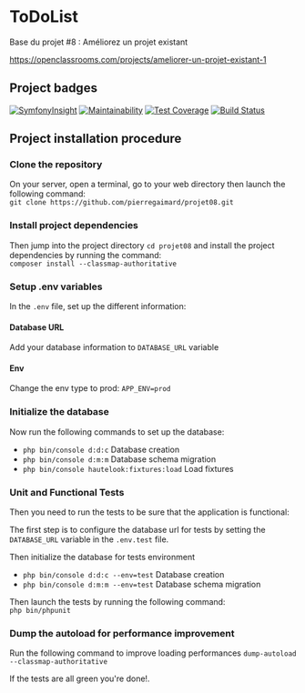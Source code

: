 ToDoList
========

Base du projet #8 : Améliorez un projet existant

https://openclassrooms.com/projects/ameliorer-un-projet-existant-1

## Project badges

[![SymfonyInsight](https://insight.symfony.com/projects/78a8aa9d-287a-4520-b0a1-b7e5ea0a0f40/mini.svg)](https://insight.symfony.com/projects/78a8aa9d-287a-4520-b0a1-b7e5ea0a0f40)
[![Maintainability](https://api.codeclimate.com/v1/badges/92e55a3a7dd16d1775e9/maintainability)](https://codeclimate.com/github/pierregaimard/projet08/maintainability)
[![Test Coverage](https://api.codeclimate.com/v1/badges/92e55a3a7dd16d1775e9/test_coverage)](https://codeclimate.com/github/pierregaimard/projet08/test_coverage)
[![Build Status](https://travis-ci.com/pierregaimard/projet08.svg?branch=develop)](https://travis-ci.com/pierregaimard/projet08)

## Project installation procedure

### Clone the repository
On your server, open a terminal, go to your web directory then launch
the following command:  
`git clone https://github.com/pierregaimard/projet08.git`

### Install project dependencies
Then jump into the project directory `cd projet08`
and install the project dependencies by running the command:  
`composer install --classmap-authoritative`

### Setup .env variables
In the `.env` file, set up the different information:

#### Database URL
Add your database information to `DATABASE_URL` variable

#### Env
Change the env type to prod: `APP_ENV=prod`

### Initialize the database
Now run the following commands to set up the database:
-   `php bin/console d:d:c` Database creation
-   `php bin/console d:m:m` Database schema migration
-   `php bin/console hautelook:fixtures:load` Load fixtures

### Unit and Functional Tests
Then you need to run the tests to be sure that the application is functional:

The first step is to configure the database url for tests by setting
the `DATABASE_URL` variable in the `.env.test` file.

Then initialize the database for tests environment
-   `php bin/console d:d:c --env=test` Database creation
-   `php bin/console d:m:m --env=test` Database schema migration

Then launch the tests by running the following command:  
`php bin/phpunit`

### Dump the autoload for performance improvement
Run the following command to improve loading performances
`dump-autoload --classmap-authoritative`

If the tests are all green you're done!.
